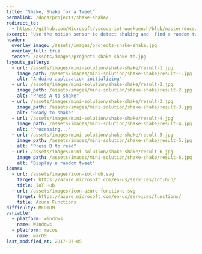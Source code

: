 ```yaml
---
title: "Shake, Shake for a Tweet"
permalink: /docs/projects/shake-shake/
redirect_to:
  - https://github.com/Microsoft/vscode-iot-workbench/blob/master/docs/iot-devkit/devkit-shakeshake.md
excerpt: "Use the motion sensor to detect shaking and  find a random tweet with a #hashtag."
header:
  overlay_image: /assets/images/projects-shake-shake.jpg
  overlay_full: true
  teaser: /assets/images/projects-shake-shake-th.jpg
layouts_gallery:
  - url: /assets/images/mini-solution/shake-shake/result-1.jpg
    image_path: /assets/images/mini-solution/shake-shake/result-1.jpg
    alt: "Arduino application initializing"
  - url: /assets/images/mini-solution/shake-shake/result-2.jpg
    image_path: /assets/images/mini-solution/shake-shake/result-2.jpg
    alt: "Press A to shake"
  - url: /assets/images/mini-solution/shake-shake/result-3.jpg
    image_path: /assets/images/mini-solution/shake-shake/result-3.jpg
    alt: "Ready to shake"
  - url: /assets/images/mini-solution/shake-shake/result-4.jpg
    image_path: /assets/images/mini-solution/shake-shake/result-4.jpg
    alt: "Processing..."
  - url: /assets/images/mini-solution/shake-shake/result-5.jpg
    image_path: /assets/images/mini-solution/shake-shake/result-5.jpg
    alt: "Press B to read"
  - url: /assets/images/mini-solution/shake-shake/result-6.jpg
    image_path: /assets/images/mini-solution/shake-shake/result-6.jpg
    alt: "Display a random tweet"
icons:
  - url: /assets/images/icon-iot-hub.svg
    target: https://azure.microsoft.com/en-us/services/iot-hub/
    title: IoT Hub
  - url: /assets/images/icon-azure-functions.svg
    target: https://azure.microsoft.com/en-us/services/functions/
    title: Azure Functions
difficulty: MEDIUM
variable:
  - platform: windows
    name: Windows
  - platform: macos
    name: macOS
last_modified_at: 2017-07-05
---
```

